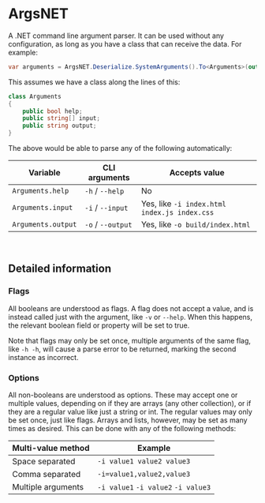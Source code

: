 # ArgsNET

 A .NET command line argument parser. It can be used without any configuration, as long as you have a class that can receive the data. For example:

```csharp
var arguments = ArgsNET.Deserialize.SystemArguments().To<Arguments>(out var errors);
```

This assumes we have a class along the lines of this:

```csharp
class Arguments
{
    public bool help;
    public string[] input;
    public string output;
}
```

The above would be able to parse any of the following automatically:

| Variable           | CLI arguments     | Accepts value                                |
| ------------------ | ----------------- | -------------------------------------------- |
| `Arguments.help`   | `-h` / `--help`   | No                                           |
| `Arguments.input`  | `-i` / `--input`  | Yes, like `-i index.html index.js index.css` |
| `Arguments.output` | `-o` / `--output` | Yes, like `-o build/index.html`              |

<br/>

## Detailed information

### Flags

All booleans are understood as flags. A flag does not accept a value, and is instead called just with the argument, like `-v` or `--help`. When this happens, the relevant boolean field or property will be set to true.

Note that flags may only be set once, multiple arguments of the same flag, like `-h -h`, will cause a parse error to be returned, marking the second instance as incorrect.

### Options

All non-booleans are understood as options. These may accept one or multiple values, depending on if they are arrays (any other collection), or if they are a regular value like just a string or int. The regular values may only be set once, just like flags. Arrays and lists, however, may be set as many times as desired. This can be done with any of the following methods:

| Multi-value method | Example                             |
| ------------------ | ----------------------------------- |
| Space separated    | `-i value1 value2 value3`           |
| Comma separated    | `-i=value1,value2,value3`           |
| Multiple arguments | `-i value1` `-i value2` `-i value3` |
